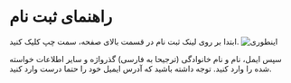 <!-- TITLE: شهر دیگر -->
<!-- SUBTITLE: منابع و مستندات -->

# راهنمای ثبت نام
ابتدا بر روی لینک ثبت نام در قسمت بالای صفحه، سمت چپ کلیک کنید.
![اینطوری](https://docs.shahredigar.ir/uploads/signup/click-signup.png)

سپس ایمل، نام و نام خانوادگی (ترجیحا به فارسی) گذرواژه و سایر اطلاعات خواسته شده را وارد کنید. توجه داشته باشید که آدرس ایمیل خود را حتما درست وارد کنید.
